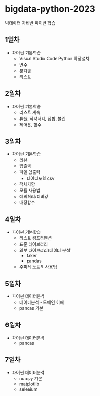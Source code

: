 # bigdata-python-2023
빅데이터 자바반 파이썬 학습

## 1일차
- 파이썬 기본학습
    - Visual Studio Code Python 확장설치
    - 변수
    - 문자열
    - 리스트

## 2일차
- 파이썬 기본학습
    - 리스트 계속
    - 튜플, 딕셔너리, 집합, 불린
    - 제어문, 함수

## 3일차
- 파이썬 기본학습
    - 리뷰
    - 입출력
    - 파일 입출력
        - 데이터포털 csv
    - 객체지향
    - 모듈 사용법
    - 예외처리/디버깅
    - 내장함수

## 4일차
- 파이썬 기본학습
    - 리스트 컴프리헨션
    - 표준 라이브러리
    - 외부 라이브러리(데이터 분석)
        - faker
        - pandas
    - 주피터 노트북 사용법

## 5일차
- 파이썬 데이터분석
    - 데이터분석 - 도메인 이해
    - pandas 기본

## 6일차
- 파이썬 데이터분석
    - pandas

## 7일차
- 파이썬 데이터분석
    - numpy 기본
    - matplotlib
    - selenium